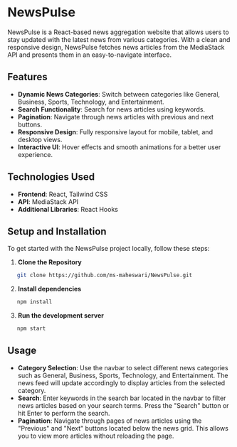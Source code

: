 # NewsPulse

NewsPulse is a React-based news aggregation website that allows users to stay updated with the latest news from various categories. With a clean and responsive design, NewsPulse fetches news articles from the MediaStack API and presents them in an easy-to-navigate interface.

## Features

- **Dynamic News Categories**: Switch between categories like General, Business, Sports, Technology, and Entertainment.
- **Search Functionality**: Search for news articles using keywords.
- **Pagination**: Navigate through news articles with previous and next buttons.
- **Responsive Design**: Fully responsive layout for mobile, tablet, and desktop views.
- **Interactive UI**: Hover effects and smooth animations for a better user experience.

## Technologies Used

- **Frontend**: React, Tailwind CSS
- **API**: MediaStack API
- **Additional Libraries**: React Hooks

## Setup and Installation

To get started with the NewsPulse project locally, follow these steps:

1. **Clone the Repository**

```bash
   git clone https://github.com/ms-maheswari/NewsPulse.git
```
2. **Install dependencies**

```bash
   npm install
```

3. **Run the development server**

```bash
   npm start
```

## Usage

- **Category Selection**: Use the navbar to select different news categories such as General, Business, Sports, Technology, and Entertainment. The news feed will update accordingly to display articles from the selected category.
- **Search**: Enter keywords in the search bar located in the navbar to filter news articles based on your search terms. Press the "Search" button or hit Enter to perform the search.
- **Pagination**: Navigate through pages of news articles using the "Previous" and "Next" buttons located below the news grid. This allows you to view more articles without reloading the page.


